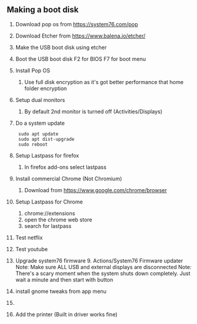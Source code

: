 ## Making a boot disk
1. Download pop os from https://system76.com/pop
2. Download Etcher from https://www.balena.io/etcher/
3. Make the USB boot disk using etcher
4. Boot the USB boot disk F2 for BIOS F7 for boot menu
5. Install Pop OS
    1. Use full disk encryption as it's got better performance that home folder encryption
6. Setup dual monitors
    1. By default 2nd monitor is turned off (Activities/Displays)
7. Do a system update

        sudo apt update
        sudo apt dist-upgrade
        sudo reboot
        
8. Setup Lastpass for firefox
    1.  In firefox add-ons select lastpass
9. Install commercial Chrome (Not Chromium)
    1.  Download from https://www.google.com/chrome/browser
10. Setup Lastpass for Chrome
	1. chrome://extensions
	2. open the chrome web store
	3. search for lastpass
11. Test netflix
12. Test youtube
13. Upgrade system76 firmware
    9. Actions/System76 Firmware updater
        Note: Make sure ALL USB and external displays are disconnected
        Note: There's a scary moment when the system shuts down completely.
        Just wait a minute and then start with button

14. install gnome tweaks from app menu
15. 
16. Add the printer (Built in driver works fine)
  
<!--stackedit_data:
eyJoaXN0b3J5IjpbLTkwOTA5MTc5NSwtMTUwNTM2Mzg1NiwyMD
k4NzY4NTc0LC0xODk1NDI4NDM5LC02NTgzMjE1NjQsLTE4NTc1
OTI4NDAsMjEyMzY2MDQxNSwxNjU3NTI5MDU2LC03NjQ0NzUwND
MsLTIwMTY0NDE5NjUsNDE3NTc4ODYzLC0xNDQwMzEwODM1LC0x
NjAyMzc3OTI3LDMwNTczODAxNl19
-->